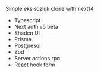 Simple eksisozluk clone with next14

-   Typescript
-   Next auth v5 beta
-   Shadcn UI
-   Prisma
-   Postgresql
-   Zod
-   Server actions rpc
-   React hook form
